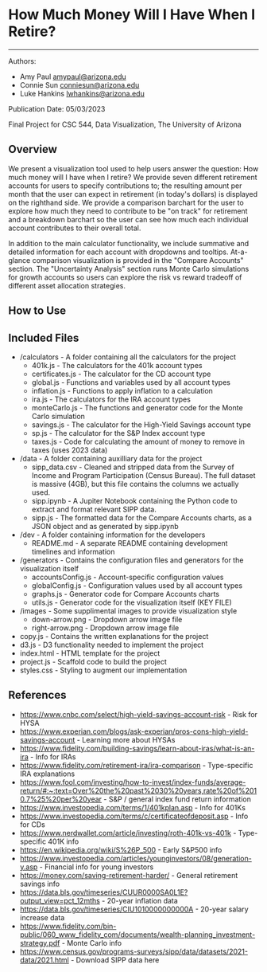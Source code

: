 # How Much Money Will I Have When I Retire?
-----------

Authors:
- Amy Paul [amypaul@arizona.edu](mailto:amypaul@arizona.edu)
- Connie Sun [conniesun@arizona.edu](mailto:conniesun@arizona.edu)
- Luke Hankins [lwhankins@arizona.edu](mailto:lwhankins@arizona.edu)  

Publication Date: 05/03/2023

Final Project for CSC 544, Data Visualization, The University of Arizona

## Overview
We present a visualization tool used to help users answer the question: How much money will I have when I retire? We provide seven different retirement accounts for users to specify contributions to; the resulting amount per month that the user can expect in retirement (in today's dollars) is displayed on the righthand side. We provide a comparison barchart for the user to explore how much they need to contribute to be "on track" for retirement and a breakdown barchart so the user can see how much each individual account contributes to their overall total.

In addition to the main calculator functionality, we include summative and detailed information for each account with dropdowns and tooltips. At-a-glance comparison visualization is provided in the "Compare Accounts" section. The "Uncertainty Analysis" section runs Monte Carlo simulations for growth accounts so users can explore the risk vs reward tradeoff of different asset allocation strategies.

## How to Use

## Included Files
* /calculators - A folder containing all the calculators for the project
    * 401k.js - The calculators for the 401k account types
    * certificates.js - The calculator for the CD account type
    * global.js - Functions and variables used by all account types
    * inflation.js - Functions to apply inflation to a calculation
    * ira.js - The calculators for the IRA account types
    * monteCarlo.js - The functions and generator code for the Monte Carlo simulation
    * savings.js - The calculator for the High-Yield Savings account type
    * sp.js - The calculator for the S&P Index account type
    * taxes.js - Code for calculating the amount of money to remove in taxes (uses 2023 data)
* /data - A folder containing auxilliary data for the project
    * sipp_data.csv - Cleaned and stripped data from the Survey of Income and Program Participation (Census Bureau). The full dataset is massive (4GB), but this file contains the columns we actually used.
    * sipp.ipynb - A Jupiter Notebook containing the Python code to extract and format relevant SIPP data.
    * sipp.js - The formatted data for the Compare Accounts charts, as a JSON object and as generated by sipp.ipynb
* /dev - A folder containing information for the developers
    * README.md - A separate README containing development timelines and information
* /generators - Contains the configuration files and generators for the visualization itself
    * accountsConfig.js - Account-specific configuration values
    * globalConfig.js - Configuration values used by all account types
    * graphs.js - Generator code for Compare Accounts charts
    * utils.js - Generator code for the visualization itself (KEY FILE)
* /images - Some supplimental images to provide visualization style
    * down-arrow.png - Dropdown arrow image file
    * right-arrow.png - Dropdown arrow image file
* copy.js - Contains the written explanations for the project
* d3.js - D3 functionality needed to implement the project
* index.html - HTML template for the project
* project.js - Scaffold code to build the project
* styles.css - Styling to augment our implementation

## References
* https://www.cnbc.com/select/high-yield-savings-account-risk - Risk for HYSA
* https://www.experian.com/blogs/ask-experian/pros-cons-high-yield-savings-account - Learning more about HYSAs
* https://www.fidelity.com/building-savings/learn-about-iras/what-is-an-ira - Info for IRAs
* https://www.fidelity.com/retirement-ira/ira-comparison - Type-specific IRA explanations
* https://www.fool.com/investing/how-to-invest/index-funds/average-return/#:~:text=Over%20the%20past%2030%20years,rate%20of%2010.7%25%20per%20year - S&P / general index fund return information
* https://www.investopedia.com/terms/1/401kplan.asp - Info for 401Ks
* https://www.investopedia.com/terms/c/certificateofdeposit.asp - Info for CDs
* https://www.nerdwallet.com/article/investing/roth-401k-vs-401k - Type-specific 401K info
* https://en.wikipedia.org/wiki/S%26P_500 - Early S&P500 info
* https://www.investopedia.com/articles/younginvestors/08/generation-y.asp - Financial info for young investors
* https://money.com/saving-retirement-harder/ - General retirement savings info
* https://data.bls.gov/timeseries/CUUR0000SA0L1E?output_view=pct_12mths - 20-year inflation data
* https://data.bls.gov/timeseries/CIU1010000000000A - 20-year salary increase data
* https://www.fidelity.com/bin-public/060_www_fidelity_com/documents/wealth-planning_investment-strategy.pdf - Monte Carlo info
* https://www.census.gov/programs-surveys/sipp/data/datasets/2021-data/2021.html - Download SIPP data here
